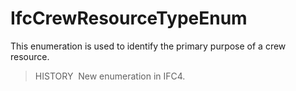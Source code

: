 IfcCrewResourceTypeEnum
=======================

This enumeration is used to identify the primary purpose of a crew resource.

> HISTORY&nbsp; New enumeration in IFC4.
